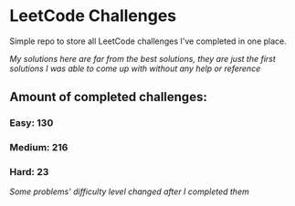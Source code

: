 
# LeetCode Challenges

Simple repo to store all LeetCode challenges I've completed in one place.

<i>My solutions here are far from the best solutions, they are just the first solutions I was able to come up with without any help or reference</i>

## Amount of completed challenges:

### Easy: 130

### Medium: 216

### Hard: 23

<i>Some problems' difficulty level changed after I completed them</i>
